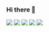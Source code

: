 ### Hi there 👋

<!--
**ssusa2/ssusa2** is a ✨ _special_ ✨ repository because its `README.md` (this file) appears on your GitHub profile.

Here are some ideas to get you started:

- 🔭 I’m currently working on ...
- 🌱 I’m currently learning ...
- 👯 I’m looking to collaborate on ...
- 🤔 I’m looking for help with ...
- 💬 Ask me about ...
- 📫 How to reach me: ...
- 😄 Pronouns: ...
- ⚡ Fun fact: ...
-->

<img src="https://img.shields.io/badge/React-61DAFB?style=flat-square&logo=react&logoColor=white"/>
<img src="https://img.shields.io/badge/MUI-007FFF?style=flat-square&logo=MUI&logoColor=white"/>
<img src="https://img.shields.io/badge/Prettier
-F7B93E?style=flat-square&logo=Prettier
&logoColor=white"/>
<img src="https://img.shields.io/badge/Create-React-App
-09D3AC?style=flat-square&logo=Create-React-App
&logoColor=white"/>
<img src="https://img.shields.io/badge/React Router
-CA4245?style=flat-square&logo=React Router&logoColor=white"/>
